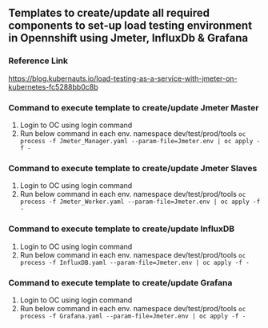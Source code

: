 ## Templates to create/update all required components to set-up load testing environment in Opennshift using Jmeter, InfluxDb & Grafana

### Reference Link
https://blog.kubernauts.io/load-testing-as-a-service-with-jmeter-on-kubernetes-fc5288bb0c8b


### Command to execute template to create/update Jmeter Master
1) Login to OC using login command
2) Run below command in each env. namespace dev/test/prod/tools
   ``oc process -f Jmeter_Manager.yaml --param-file=Jmeter.env | oc apply -f -``

### Command to execute template to create/update Jmeter Slaves
1) Login to OC using login command
2) Run below command in each env. namespace dev/test/prod/tools
   ``oc process -f Jmeter_Worker.yaml --param-file=Jmeter.env | oc apply -f -``

### Command to execute template to create/update InfluxDB
1) Login to OC using login command
2) Run below command in each env. namespace dev/test/prod/tools
   ``oc process -f InfluxDB.yaml --param-file=Jmeter.env | oc apply -f -``

### Command to execute template to create/update Grafana
1) Login to OC using login command
2) Run below command in each env. namespace dev/test/prod/tools
   ``oc process -f Grafana.yaml --param-file=Jmeter.env | oc apply -f -``
